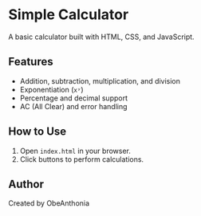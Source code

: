 # Simple Calculator

A basic calculator built with HTML, CSS, and JavaScript.

## Features
- Addition, subtraction, multiplication, and division
- Exponentiation (`xʸ`)
- Percentage and decimal support
- AC (All Clear) and error handling




## How to Use
1. Open `index.html` in your browser.
2. Click buttons to perform calculations.

## Author
Created by ObeAnthonia 
